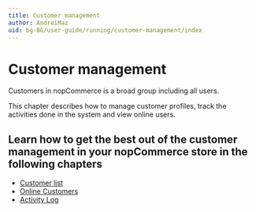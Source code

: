 ```yaml
---
title: Customer management
author: AndreiMaz
uid: bg-BG/user-guide/running/customer-management/index
---
```


# Customer management

Customers in nopCommerce is a broad group including all users.

This chapter describes how to manage customer profiles, track the activities done in the system and view online users.

## Learn how to get the best out of the customer management in your nopCommerce store in the following chapters

* [Customer list](xref:bg-BG/user-guide/running/customer-management/customer-list)
* [Online Customers](xref:bg-BG/user-guide/running/customer-management/online-customers)
* [Activity Log](xref:bg-BG/user-guide/running/customer-management/activity-log)
